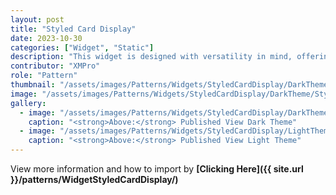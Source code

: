 ```yaml
---
layout: post
title: "Styled Card Display"
date: 2023-10-30
categories: ["Widget", "Static"]
description: "This widget is designed with versatility in mind, offering two distinct formats for presenting information."
contributor: "XMPro"
role: "Pattern"
thumbnail: "/assets/images/Patterns/Widgets/StyledCardDisplay/DarkTheme/StyledCardDisplayPublishedMode.png"
image: "/assets/images/Patterns/Widgets/StyledCardDisplay/DarkTheme/StyledCardDisplayPublishedMode.png"
gallery:
  - image: "/assets/images/Patterns/Widgets/StyledCardDisplay/DarkTheme/StyledCardDisplayPublishedMode.png"
    caption: "<strong>Above:</strong> Published View Dark Theme"
  - image: "/assets/images/Patterns/Widgets/StyledCardDisplay/LightTheme/StyledCardDisplayPublishedMode.png"
    caption: "<strong>Above:</strong> Published View Light Theme"
---
```


View more information and how to import by <strong>[Clicking Here]({{ site.url }}/patterns/WidgetStyledCardDisplay/)</strong>